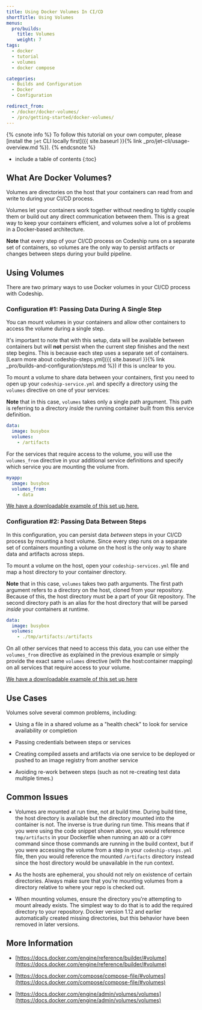 ```yaml
---
title: Using Docker Volumes In CI/CD
shortTitle: Using Volumes
menus:
  pro/builds:
    title: Volumes
    weight: 7
tags:
  - docker
  - tutorial
  - volumes
  - docker compose

categories:
  - Builds and Configuration
  - Docker
  - Configuration

redirect_from:
  - /docker/docker-volumes/
  - /pro/getting-started/docker-volumes/
---
```


{% csnote info %}
To follow this tutorial on your own computer, please [install the `jet` CLI locally first]({{ site.baseurl }}{% link _pro/jet-cli/usage-overview.md %}).
{% endcsnote %}

* include a table of contents
{:toc}

## What Are Docker Volumes?

Volumes are directories on the host that your containers can read from and write to during your CI/CD process.

Volumes let your containers work together without needing to tightly couple them or build out any direct communication between them. This is a great way to keep your containers efficient, and volumes solve a lot of problems in a Docker-based architecture.

**Note** that every step of your CI/CD process on Codeship runs on a separate set of containers, so volumes are the only way to persist artifacts or changes between steps during your build pipeline.

## Using Volumes

There are two primary ways to use Docker volumes in your CI/CD process with Codeship.

### Configuration #1: Passing Data During A Single Step

You can mount volumes in your containers and allow other containers to access the volume during a single step.

It's important to note that with this setup, data will be available between containers but will __not__ persist when the current step finishes and the next step begins. This is because each step uses a separate set of containers. [Learn more about codeship-steps.yml]({{ site.baseurl }}{% link _pro/builds-and-configuration/steps.md %}) if this is unclear to you.

To mount a volume to share data between your containers, first you need to open up your `codeship-service.yml` and specify a directory using the `volumes` directive on one of your services:

**Note** that in this case, `volumes` takes only a single path argument. This path is referring to a directory _inside_ the running container built from this service definition.

```yaml
data:
  image: busybox
  volumes:
    - /artifacts
```

For the services that require access to the volume, you will use the `volumes_from` directive in your additional service definitions and specify which service you are mounting the volume from.

```yaml
myapp:
  image: busybox
  volumes_from:
    - data
```

[We have a downloadable example of this set up here.](https://github.com/codeship/codeship-tool-examples/tree/master/07.volumes)

### Configuration #2: Passing Data Between Steps

In this configuration, you can persist data *between* steps in your CI/CD process by mounting a host volume. Since every step runs on a separate set of containers mounting a volume on the host is the only way to share data and artifacts across steps.

 To mount a volume on the host, open your `codeship-services.yml` file and map a host directory to your container directory.

 **Note** that in this case, `volumes` takes two path arguments. The first path argument refers to a directory on the host, cloned from your repository. Because of this, the host directory must be a part of your Git repository. The second directory path is an alias for the host directory that will be parsed _inside_ your containers at runtime.

```yaml
data:
  image: busybox
  volumes:
    - ./tmp/artifacts:/artifacts
```


On all other services that need to access this data, you can use either the `volumes_from` directive as explained in the previous example or simply provide the exact same `volumes` directive (with the host:container mapping) on all services that require access to your volume.

[We have a downloadable example of this set up here](https://github.com/codeship/codeship-tool-examples/tree/master/08.deployment-container)

## Use Cases

Volumes solve several common problems, including:

* Using a file in a shared volume as a "health check" to look for service availability or completion

* Passing credentials between steps or services

* Creating compiled assets and artifacts via one service to be deployed or pushed to an image registry from another service

* Avoiding re-work between steps (such as not re-creating test data multiple times.)

## Common Issues

- Volumes are mounted at run time, not at build time. During build time, the host directory is available but the directory mounted into the container is not. The inverse is true during run time. This means that if you were using the code snippet shown above, you would reference `tmp/artifacts` in your Dockerfile when running an `ADD` or a `COPY` command since those commands are running in the build context, but if you were accessing the volume from a step in your `codeship-steps.yml` file, then you would reference the mounted `/artifacts` directory instead since the host directory would be unavailable in the run context.

- As the hosts are ephemeral, you should not rely on existence of certain directories. Always make sure that you're mounting volumes from a directory relative to where your repo is checked out.

- When mounting volumes, ensure the directory you're attempting to mount already exists. The simplest way to do that is to add the required directory to your repository. Docker version 1.12 and earlier automatically created missing directories, but this behavior have been removed in later versions.

## More Information

- [https://docs.docker.com/engine/reference/builder/#volume](https://docs.docker.com/engine/reference/builder/#volume)

- [https://docs.docker.com/compose/compose-file/#volumes](https://docs.docker.com/compose/compose-file/#volumes)

- [https://docs.docker.com/engine/admin/volumes/volumes](https://docs.docker.com/engine/admin/volumes/volumes)
